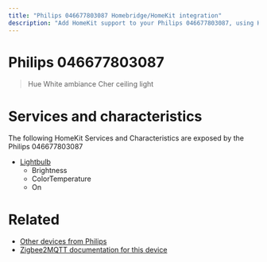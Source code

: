 ```yaml
---
title: "Philips 046677803087 Homebridge/HomeKit integration"
description: "Add HomeKit support to your Philips 046677803087, using Homebridge, Zigbee2MQTT and homebridge-z2m."
---
```

<!---
This file has been GENERATED using src/docgen/docgen.ts
DO NOT EDIT THIS FILE MANUALLY!
-->
# Philips 046677803087
> Hue White ambiance Cher ceiling light


# Services and characteristics
The following HomeKit Services and Characteristics are exposed by
the Philips 046677803087

* [Lightbulb](../../light.md)
  * Brightness
  * ColorTemperature
  * On


# Related
* [Other devices from Philips](../index.md#philips)
* [Zigbee2MQTT documentation for this device](https://www.zigbee2mqtt.io/devices/046677803087.html)